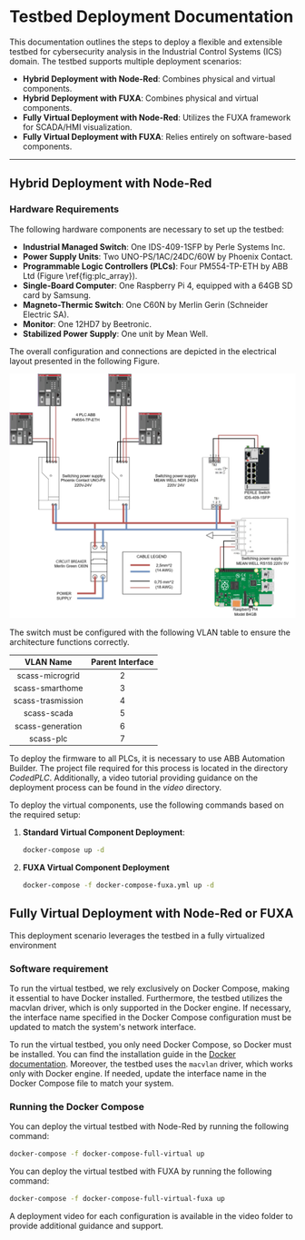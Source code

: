 # Testbed Deployment Documentation
This documentation outlines the steps to deploy a flexible and extensible testbed for cybersecurity analysis in the Industrial Control Systems (ICS) domain. The testbed supports multiple deployment scenarios:
- **Hybrid Deployment with Node-Red**: Combines physical and virtual components.
- **Hybrid Deployment with FUXA**: Combines physical and virtual components.
- **Fully Virtual Deployment with Node-Red**: Utilizes the FUXA framework for SCADA/HMI visualization.
- **Fully Virtual Deployment with FUXA**: Relies entirely on software-based components.

---

## Hybrid Deployment with Node-Red

### Hardware Requirements
The following hardware components are necessary to set up the testbed:
- **Industrial Managed Switch**: One IDS-409-1SFP by Perle Systems Inc.
- **Power Supply Units**: Two UNO-PS/1AC/24DC/60W by Phoenix Contact.
- **Programmable Logic Controllers (PLCs)**: Four PM554-TP-ETH by ABB Ltd (Figure \ref{fig:plc_array}).
- **Single-Board Computer**: One Raspberry Pi 4, equipped with a 64GB SD card by Samsung.
- **Magneto-Thermic Switch**: One C60N by Merlin Gerin (Schneider Electric SA).
- **Monitor**: One 12HD7 by Beetronic.
- **Stabilized Power Supply**: One unit by Mean Well.

The overall configuration and connections are depicted in the electrical layout presented in the following Figure.

![Electrical Layout](https://github.com/NS-unina/SCASS/blob/master/docs/images/scass-circuit%20diagram.jpg "Figure: Electrical Layout")

The switch must be configured with the following VLAN table to ensure the architecture functions correctly.

| **VLAN Name**          | **Parent Interface** |
|:----------------------:|:--------------------:|
| scass-microgrid        | 2                    |
| scass-smarthome        | 3                    |
| scass-trasmission      | 4                    |
| scass-scada            | 5                    |
| scass-generation       | 6                    |
| scass-plc              | 7                    |

To deploy the firmware to all PLCs, it is necessary to use ABB Automation Builder. The project file required for this process is located in the directory *CodedPLC*. Additionally, a video tutorial providing guidance on the deployment process can be found in the *video* directory.

To deploy the virtual components, use the following commands based on the required setup:

1. **Standard Virtual Component Deployment**:
   ```bash
   docker-compose up -d
   ```
2. **FUXA Virtual Component Deployment**
    ```bash
   docker-compose -f docker-compose-fuxa.yml up -d
   ```
## Fully Virtual Deployment with Node-Red or FUXA
This deployment scenario leverages the testbed in a fully virtualized environment

### Software requirement 
To run the virtual testbed, we rely exclusively on Docker Compose, making it essential to have Docker installed. Furthermore, the testbed utilizes the macvlan driver, which is only supported in the Docker engine. If necessary, the interface name specified in the Docker Compose configuration must be updated to match the system's network interface.

To run the virtual testbed, you only need Docker Compose, so Docker must be installed. You can find the installation guide in the [Docker documentation](https://docs.docker.com/get-docker/). Moreover, the testbed uses the `macvlan` driver, which works only with Docker engine. If needed, update the interface name in the Docker Compose file to match your system.

### **Running the Docker Compose**
You can deploy the virtual testbed with Node-Red by running the following command:
```bash
docker-compose -f docker-compose-full-virtual up
```

You can deploy the virtual testbed with FUXA by running the following command:
```bash
docker-compose -f docker-compose-full-virtual-fuxa up
```

A deployment video for each configuration is available in the video folder to provide additional guidance and support.